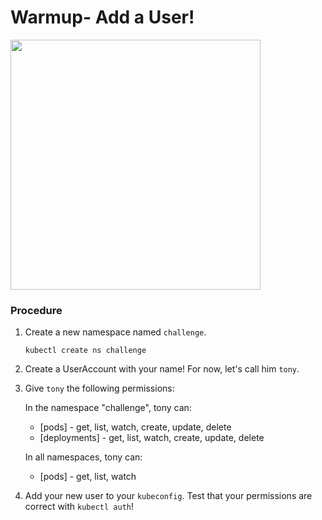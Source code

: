 # Warmup- Add a User!

<img src="https://www.meme-arsenal.com/memes/c62e21f60e1e8d5aa4d78210659a68e8.jpg" width="400"/>

### Procedure

1. Create a new namespace named `challenge`.

    `kubectl create ns challenge`

0. Create a UserAccount with your name! For now, let's call him `tony`.

0. Give `tony` the following permissions:

    In the namespace "challenge", tony can:

    - [pods] - get, list, watch, create, update, delete
    - [deployments] - get, list, watch, create, update, delete

    In all namespaces, tony can:

    - [pods] - get, list, watch

0. Add your new user to your `kubeconfig`. Test that your permissions are correct with `kubectl auth`!
